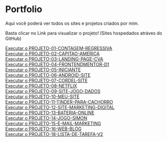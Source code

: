 # Portfolio
Aqui você poderá ver todos os sites e projetos criados por mim.

Basta clicar no Link para visualizar o projeto! (Sites hospedados atráves do GitHub)


<a href="https://lukones.github.io/Portfolio/PROJETO-01-CONTAGEM-REGRESSIVA/index.html" target="_blank">
    Executar o PROJETO-01-CONTAGEM-REGRESSIVA
</a>
<br>
<a href="https://lukones.github.io/Portfolio/PROJETO-02-CAPITAO-AMERICA/index.html" target="_blank">
    Executar o PROJETO-02-CAPITAO-AMERICA
<br>
<a href="https://lukones.github.io/Portfolio/PROJETO-03-LANDING-PAGE-CVA/index.html" target="_blank">
    Executar o PROJETO-03-LANDING-PAGE-CVA
</a>
<br>
<a href="https://lukones.github.io/Portfolio/PROJETO-04-FRONTENDMENTOR-D1/index.html" target="_blank">
    Executar o PROJETO-04-FRONTENDMENTOR-D1
</a>
<br>
<a href="https://lukones.github.io/Portfolio/PROJETO-05-INICIANTE/index.html" target="_blank">
    Executar o PROJETO-05-INICIANTE
</a>
<br>
<a href="https://lukones.github.io/Portfolio/PROJETO-06-ANDROID-SITE/adroid.html" target="_blank">
    Executar o PROJETO-06-ANDROID-SITE
</a>
<br>
<a href="https://lukones.github.io/Portfolio/PROJETO-07-CORDEL-SITE/index.html" target="_blank">
    Executar o PROJETO-07-CORDEL-SITE
</a>
<br>
<a href="https://lukones.github.io/Portfolio/PROJETO-08-NETFLIX/index.html" target="_blank">
    Executar o PROJETO-08-NETFLIX
</a>
<br>
<a href="https://lukones.github.io/Portfolio/PROJETO-09-SITE-JOGO-DADOS/dicee.html" target="_blank">
    Executar o PROJETO-09-SITE-JOGO-DADOS
</a>
<br>
<a href="https://lukones.github.io/Portfolio/PROJETO-10-MEU-SITE/index.html" target="_blank">
    Executar o PROJETO-10-MEU-SITE
</a>
<br>
<a href="https://lukones.github.io/Portfolio/PROJETO-11-TINDER-PARA-CACHORRO/index.html" target="_blank">
    Executar o PROJETO-11-TINDER-PARA-CACHORRO
</a>
<br>
<a href="https://www.metodosintonia.com" target="_blank">
    Executar o PROJETO-12-SITE-MARKETING-DIGITAL
</a>
<br>
<a href="https://lukones.github.io/Portfolio/PROJETO-13-BATERIA-ONLINE/index.html" target="_blank">
    Executar o PROJETO-13-BATERIA-ONLINE
</a>
<br>
<a href="https://lukones.github.io/Portfolio/PROJETO-14-JOGO-SIMON/index.html" target="_blank">
    Executar o PROJETO-14-JOGO-SIMON
</a>
<br>
<a href="https://email-marketing.onrender.com" target="_blank">
    Executar o PROJETO-15-E-MAIL-MARKETING
</a>
<br>
<a href="https://web-blog-5svy.onrender.com" target="_blank">
    Executar o PROJETO-16-WEB-BLOG
</a>
<br>
<a href="https://todolist-v2-zedr.onrender.com" target="_blank">
    Executar o PROJETO-18-LISTA-DE-TAREFA-V2
</a>
